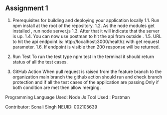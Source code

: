 ## Assignment 1
1. Prerequisites for building and deploying your application locally
 1.1. Run npm install at the root of the repository.
 1.2. As the node modules get installed , run node server.js
 1.3. After that it will indicate that the server is up.
 1.4. You can now use postman to hit the api from outside .
 1.5. URL to hit the api endpoint is: http://localhost:3000/healthz with get request parameter. 
 1.6. If endpoint is visible then 200 response will be returned.
 
2. Run Test
   To run the test type npm test in the terminal it should return status of all the test cases.

3. GitHub Action 
   When pull request is raised from the feature branch to the organization main branch the github action should run and check branch protection and if all the test cases of the application are passing.Only if both condition are met then allow merging.

Programming Language Used: Node Js
Tool Used : Postman

Contributor: Sonali Singh
NEUID: 002105639